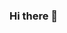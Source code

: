 ### Hi there 👋

<!--
**VitorGirao/VitorGirao** is a ✨ _special_ ✨ repository because its `README.md` (this file) appears on your GitHub profile.

- 👨‍💻 Técnico em Informática
- 📚 cursando Ciência da Computação  - UFC
